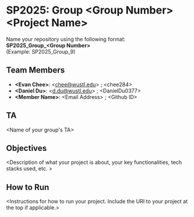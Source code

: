# SP2025: Group &lt;Group Number&gt; &lt;Project Name&gt;

Name your repository using the following format:  
**SP2025_Group_&lt;Group Number&gt;**  
(Example: SP2025_Group_9)

## Team Members
- **&lt;Evan Chee&gt;**: &lt;chee@wustl.edu&gt; ; &lt;chee284&gt;
- **&lt;Daniel Du&gt;**: &lt;d.du@wustl.edu&gt; ; &lt;DanielDu0377&gt;
- **&lt;Member Name&gt;**: &lt;Email Address&gt; ; &lt;Github ID&gt;

## TA
&lt;Name of your group's TA&gt;

## Objectives
&lt;Description of what your project is about, your key functionalities, tech stacks used, etc. &gt;

## How to Run
&lt;Instructions for how to run your project. Include the URI to your project at the top if applicable.&gt;
